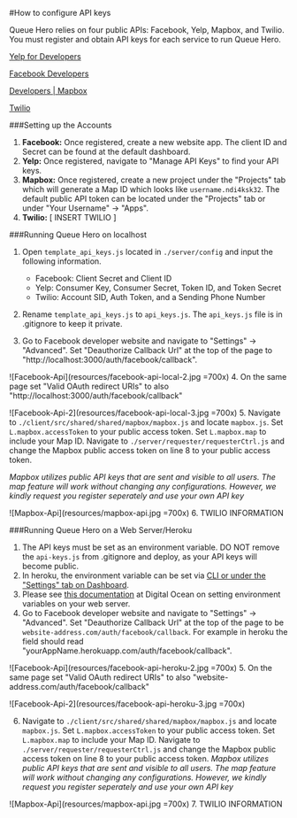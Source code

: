 #How to configure API keys

Queue Hero relies on four public APIs: Facebook, Yelp, Mapbox, and Twilio. You must register and obtain API keys for each service to run Queue Hero.

[Yelp for Developers](https://www.yelp.com/developers)

[Facebook Developers](https://developers.facebook.com/)

[Developers | Mapbox](https://www.mapbox.com/developers/)

[Twilio](https://www.twilio.com/)

###Setting up the Accounts

1. **Facebook:** Once registered, create a new website app. The client ID and Secret can be found at the default dashboard.
2. **Yelp:** Once registered, navigate to "Manage API Keys" to find your API keys.
3. **Mapbox:** Once registered, create a new project under the "Projects" tab which will generate a Map ID which looks like `username.ndi4ksk32`. The default public API token can be located under the "Projects" tab or under "Your Username" -> "Apps".
4. **Twilio:** [ INSERT TWILIO ]

###Running Queue Hero on localhost

1. Open `template_api_keys.js` located in `./server/config` and input the following information.

    * Facebook: Client Secret and Client ID
    * Yelp: Consumer Key, Consumer Secret, Token ID, and Token Secret
    * Twilio: Account SID, Auth Token, and a Sending Phone Number

2. Rename `template_api_keys.js` to `api_keys.js`. The `api_keys.js` file is in .gitignore to keep it private.
3. Go to Facebook developer website and navigate to "Settings" -> "Advanced". Set "Deauthorize Callback Url" at the top of the page to "http://localhost:3000/auth/facebook/callback".

![Facebook-Api](resources/facebook-api-local-2.jpg =700x)
4. On the same page set "Valid OAuth redirect URIs" to also "http://localhost:3000/auth/facebook/callback"

![Facebook-Api-2](resources/facebook-api-local-3.jpg =700x)
5. Navigate to `./client/src/shared/shared/mapbox/mapbox.js` and locate `mapbox.js`. Set `L.mapbox.accessToken` to your public access token. Set `L.mapbox.map` to include your Map ID. Navigate to `./server/requester/requesterCtrl.js` and change the Mapbox public access token on line 8 to your public access token.

*Mapbox utilizes public API keys that are sent and visible to all users. The map feature will work without changing any configurations. However, we kindly request you register seperately and use your own API key*

![Mapbox-Api](resources/mapbox-api.jpg =700x)
6. TWILIO INFORMATION

###Running Queue Hero on a Web Server/Heroku

1. The API keys must be set as an environment variable. DO NOT remove the `api-keys.js` from .gitignore and deploy, as your API keys will become public.
2. In heroku, the environment variable can be set via [CLI or under the "Settings" tab on Dashboard](https://devcenter.heroku.com/articles/config-vars).
3. Please see [this documentation](https://www.digitalocean.com/community/tutorials/how-to-read-and-set-environmental-and-shell-variables-on-a-linux-vps) at Digital Ocean on setting environment variables on your web server.
4. Go to Facebook developer website and navigate to "Settings" -> "Advanced". Set "Deauthorize Callback Url" at the top of the page to be `website-address.com/auth/facebook/callback`. For example in heroku the field should read "yourAppName.herokuapp.com/auth/facebook/callback".

![Facebook-Api](resources/facebook-api-heroku-2.jpg =700x)
5. On the same page set "Valid OAuth redirect URIs" to also "website-address.com/auth/facebook/callback"

![Facebook-Api-2](resources/facebook-api-heroku-3.jpg =700x)

6. Navigate to `./client/src/shared/shared/mapbox/mapbox.js` and locate `mapbox.js`. Set `L.mapbox.accessToken` to your public access token. Set `L.mapbox.map` to include your Map ID. Navigate to `./server/requester/requesterCtrl.js` and change the Mapbox public access token on line 8 to your public access token.
    *Mapbox utilizes public API keys that are sent and visible to all users. The map feature will work without changing any configurations. However, we kindly request you register seperately and use your own API key*

![Mapbox-Api](resources/mapbox-api.jpg =700x)
7. TWILIO INFORMATION
